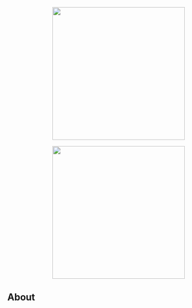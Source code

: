 <p align="center"><img src="drag-drop.png" width="300"></a></p>

<p align="center"><img src="drag2.png" width="300"></a></p>



## About 


